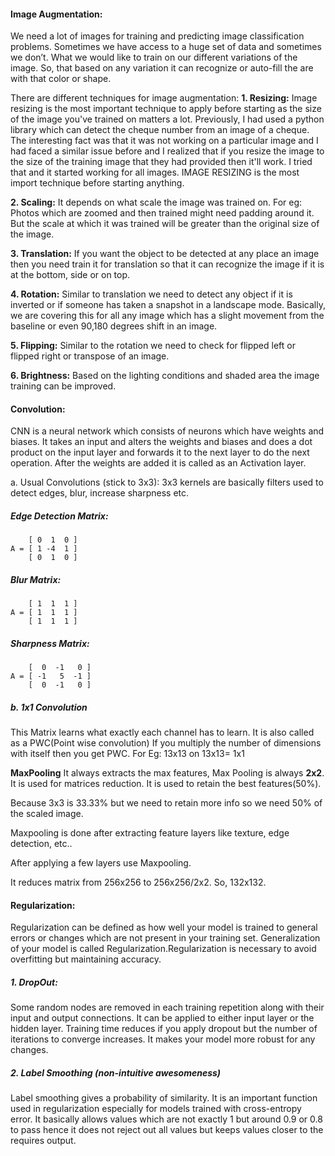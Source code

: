 #### Image Augmentation:
We need a lot of images for training and predicting image classification problems. Sometimes we have access to a huge set of data and sometimes we don’t. What we would like to train on our different variations of the image. So, that based on any variation it can recognize or auto-fill the are with that color or shape.

There are different techniques for image augmentation:
**1. Resizing:**
Image resizing is the most important technique to apply before starting as the size of the image you've trained on matters a lot. Previously, I had used a python library which can detect the cheque number from an image of a cheque. The interesting fact was that it was not working on a particular image and I had faced a similar issue before and I realized that if you resize the image to the size of the training image that they had provided then it'll work. I tried that and it started working for all images. IMAGE RESIZING is the most import technique before starting anything.

**2. Scaling:**
It depends on what scale the image was trained on. For eg: Photos which are zoomed and then trained might need padding around it. But the scale at which it was trained will be greater than the original size of the image.

**3. Translation:** 
If you want the object to be detected at any place an image then you need train it for translation so that it can recognize the image if it is at the bottom, side or on top.

**4. Rotation:** 
Similar to translation we need to detect any object if it is inverted or if someone has taken a snapshot in a landscape mode. Basically, we are covering this for all any image which has a slight movement from the baseline or even 90,180 degrees shift in an image.

**5. Flipping:**
Similar to the rotation we need to check for flipped left or flipped right or transpose of an image. 

**6. Brightness:**
Based on the lighting conditions and shaded area the image training can be improved.






#### Convolution:

CNN is a neural network which consists of neurons which have weights and biases. It takes an input and alters the weights and biases and does a dot product on the input layer and forwards it to the next layer to do the next operation. After the weights are added it is called as an Activation layer.

a. Usual Convolutions (stick to 3x3):
    3x3 kernels are basically filters used to detect edges, blur, increase sharpness etc.

##### Edge Detection Matrix:
```
    [ 0  1  0 ]     
A = [ 1 -4  1 ]    
    [ 0  1  0 ] 
```

##### Blur Matrix:
```
    [ 1  1  1 ]     
A = [ 1  1  1 ]    
    [ 1  1  1 ] 
```

##### Sharpness Matrix:
```
    [  0  -1   0 ]     
A = [ -1   5  -1 ]    
    [  0  -1   0 ] 
```



##### b. 1x1 Convolution
  This Matrix learns what exactly each channel has to learn. It is also called as a PWC(Point wise convolution) If you multiply the number of dimensions with itself then you get PWC. For Eg: 13x13 on 13x13= 1x1



**MaxPooling**
It always extracts the max features,
Max Pooling is always **2x2**.
It is used for matrices reduction.
It is used to retain the best features(50%).

Because 3x3 is 33.33% but we need to retain more info so we need 50% of the scaled image.

Maxpooling is done after extracting feature layers like texture, edge detection, etc..

After applying a few layers use Maxpooling.

It reduces matrix from 256x256 to 256x256/2x2. So, 132x132.




#### Regularization:

Regularization can be defined as how well your model is trained to general errors or changes which are not present in your training set. Generalization of your model is called Regularization.Regularization is necessary to avoid overfitting but maintaining accuracy.


##### 1. DropOut:
Some random nodes are removed in each training repetition along with their input and output connections. It can be applied to either input layer or the hidden layer. Training time reduces if you apply dropout but the number of iterations to converge increases. It makes your model more robust for any changes.

##### 2. Label Smoothing (non-intuitive awesomeness)
Label smoothing gives a probability of similarity. It is an important function used in regularization especially for models trained with cross-entropy error. It basically allows values which are not exactly 1 but around 0.9 or 0.8 to pass hence it does not reject out all values but keeps values closer to the requires output.


